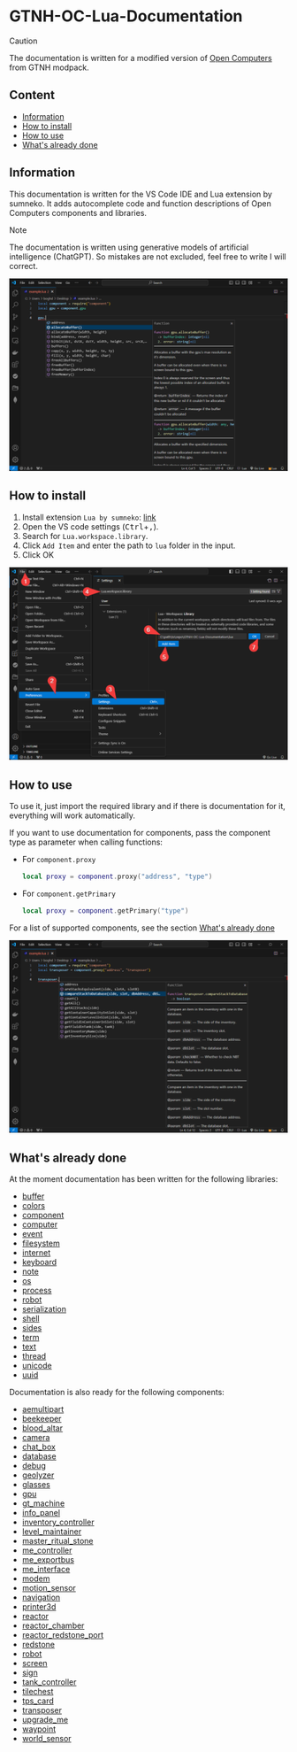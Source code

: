 # GTNH-OC-Lua-Documentation

> [!CAUTION]
> The documentation is written for a modified version of [Open Computers](https://github.com/GTNewHorizons/OpenComputers) from GTNH modpack.


## Content
- [Information](#information)
- [How to install](#how-to-install)
- [How to use](#how-to-use)
- [What's already done](#what-already-done)

<a id="information"></a>

## Information

This documentation is written for the VS Code IDE and Lua extension by sumneko. 
It adds autocomplete code and function descriptions of Open Computers components and libraries. 

> [!NOTE]  
> The documentation is written using generative models of artificial intelligence (ChatGPT). So mistakes are not excluded, feel free to write I will correct.

![An example of the autocomplete documentation in action in vs code.](docs/example-use.png)

<a id="how-to-install"></a>

## How to install

1. Install extension `Lua by sumneko`: [link](https://marketplace.visualstudio.com/items?itemName=sumneko.lua)
2. Open the VS code settings (<kbd>Ctrl</kbd>+<kbd>,</kbd>).
3. Search for `Lua.workspace.library`.
4. Click `Add Item` and enter the path to `lua` folder in the input.
5. Click OK

![Add the path to the the docs in the Lua.workspace.library setting.](docs/how-to-install.png)

<a id="how-to-use"></a>

## How to use

To use it, just import the required library and if there is documentation for it, everything will work automatically.

If you want to use documentation for components, pass the component type as parameter when calling functions:

- For `component.proxy`
  ```lua
  local proxy = component.proxy("address", "type")
  ```

- For `component.getPrimary`
  ```lua
  local proxy = component.getPrimary("type")
  ```

For a list of supported components, see the section [What's already done](#what-already-done-components)

![An example of autocomplete documentation from component.](docs/example-component.png)

<a id="what-already-done"></a>

## What's already done

At the moment documentation has been written for the following libraries:

- [buffer](https://github.com/Navatusein/GTNH-OC-Lua-Documentation/blob/main/lua/libs/buffer.lua)
- [colors](https://github.com/Navatusein/GTNH-OC-Lua-Documentation/blob/main/lua/libs/colors.lua)
- [component](https://github.com/Navatusein/GTNH-OC-Lua-Documentation/blob/main/lua/libs/component.lua)
- [computer](https://github.com/Navatusein/GTNH-OC-Lua-Documentation/blob/main/lua/libs/computer.lua)
- [event](https://github.com/Navatusein/GTNH-OC-Lua-Documentation/blob/main/lua/libs/event.lua)
- [filesystem](https://github.com/Navatusein/GTNH-OC-Lua-Documentation/blob/main/lua/libs/filesystem.lua)
- [internet](https://github.com/Navatusein/GTNH-OC-Lua-Documentation/blob/main/lua/libs/internet.lua)
- [keyboard](https://github.com/Navatusein/GTNH-OC-Lua-Documentation/blob/main/lua/libs/keyboard.lua)
- [note](https://github.com/Navatusein/GTNH-OC-Lua-Documentation/blob/main/lua/libs/note.lua)
- [os](https://github.com/Navatusein/GTNH-OC-Lua-Documentation/blob/main/lua/libs/os.lua)
- [process](https://github.com/Navatusein/GTNH-OC-Lua-Documentation/blob/main/lua/libs/process.lua)
- [robot](https://github.com/Navatusein/GTNH-OC-Lua-Documentation/blob/main/lua/libs/robot.lua)
- [serialization](https://github.com/Navatusein/GTNH-OC-Lua-Documentation/blob/main/lua/libs/serialization.lua)
- [shell](https://github.com/Navatusein/GTNH-OC-Lua-Documentation/blob/main/lua/libs/shell.lua)
- [sides](https://github.com/Navatusein/GTNH-OC-Lua-Documentation/blob/main/lua/libs/sides.lua)
- [term](https://github.com/Navatusein/GTNH-OC-Lua-Documentation/blob/main/lua/libs/term.lua)
- [text](https://github.com/Navatusein/GTNH-OC-Lua-Documentation/blob/main/lua/libs/text.lua)
- [thread](https://github.com/Navatusein/GTNH-OC-Lua-Documentation/blob/main/lua/libs/thread.lua)
- [unicode](https://github.com/Navatusein/GTNH-OC-Lua-Documentation/blob/main/lua/libs/unicode.lua)
- [uuid](https://github.com/Navatusein/GTNH-OC-Lua-Documentation/blob/main/lua/libs/uuid.lua)

<a id="what-already-done-components"></a>

Documentation is also ready for the following components:

- [aemultipart](https://github.com/Navatusein/GTNH-OC-Lua-Documentation/blob/main/lua/components/ae-multipart.lua)
- [beekeeper](https://github.com/Navatusein/GTNH-OC-Lua-Documentation/blob/main/lua/components/beekeeper.lua)
- [blood_altar](https://github.com/Navatusein/GTNH-OC-Lua-Documentation/blob/main/lua/components/blood-altar.lua)
- [camera](https://github.com/Navatusein/GTNH-OC-Lua-Documentation/blob/main/lua/components/camera.lua)
- [chat_box](https://github.com/Navatusein/GTNH-OC-Lua-Documentation/blob/main/lua/components/chat-box.lua)
- [database](https://github.com/Navatusein/GTNH-OC-Lua-Documentation/blob/main/lua/components/database.lua)
- [debug](https://github.com/Navatusein/GTNH-OC-Lua-Documentation/blob/main/lua/components/debug.lua)
- [geolyzer](https://github.com/Navatusein/GTNH-OC-Lua-Documentation/blob/main/lua/components/geolyzer.lua)
- [glasses](https://github.com/Navatusein/GTNH-OC-Lua-Documentation/blob/main/lua/components/glasses.lua)
- [gpu](https://github.com/Navatusein/GTNH-OC-Lua-Documentation/blob/main/lua/components/gpu.lua)
- [gt_machine](https://github.com/Navatusein/GTNH-OC-Lua-Documentation/blob/main/lua/components/gt-machine.lua)
- [info_panel](https://github.com/Navatusein/GTNH-OC-Lua-Documentation/blob/main/lua/components/info-panel.lua)
- [inventory_controller](https://github.com/Navatusein/GTNH-OC-Lua-Documentation/blob/main/lua/components/inventory-controller.lua)
- [level_maintainer](https://github.com/Navatusein/GTNH-OC-Lua-Documentation/blob/main/lua/components/level-maintainer.lua)
- [master_ritual_stone](https://github.com/Navatusein/GTNH-OC-Lua-Documentation/blob/main/lua/components/master-ritual-stone.lua)
- [me_controller](https://github.com/Navatusein/GTNH-OC-Lua-Documentation/blob/main/lua/components/me-controller.lua)
- [me_exportbus](https://github.com/Navatusein/GTNH-OC-Lua-Documentation/blob/main/lua/components/me-exportbus.lua)
- [me_interface](https://github.com/Navatusein/GTNH-OC-Lua-Documentation/blob/main/lua/components/me-interface.lua)
- [modem](https://github.com/Navatusein/GTNH-OC-Lua-Documentation/blob/main/lua/components/modem.lua)
- [motion_sensor](https://github.com/Navatusein/GTNH-OC-Lua-Documentation/blob/main/lua/components/motion-sensor.lua)
- [navigation](https://github.com/Navatusein/GTNH-OC-Lua-Documentation/blob/main/lua/components/navigation.lua)
- [printer3d](https://github.com/Navatusein/GTNH-OC-Lua-Documentation/blob/main/lua/components/printer3d.lua)
- [reactor](https://github.com/Navatusein/GTNH-OC-Lua-Documentation/blob/main/lua/components/reactor.lua)
- [reactor_chamber](https://github.com/Navatusein/GTNH-OC-Lua-Documentation/blob/main/lua/components/reactor-chamber.lua)
- [reactor_redstone_port](https://github.com/Navatusein/GTNH-OC-Lua-Documentation/blob/main/lua/components/reactor-redstone-port.lua)
- [redstone](https://github.com/Navatusein/GTNH-OC-Lua-Documentation/blob/main/lua/components/redstone.lua)
- [robot](https://github.com/Navatusein/GTNH-OC-Lua-Documentation/blob/main/lua/components/robot.lua)
- [screen](https://github.com/Navatusein/GTNH-OC-Lua-Documentation/blob/main/lua/components/screen.lua)
- [sign](https://github.com/Navatusein/GTNH-OC-Lua-Documentation/blob/main/lua/components/sign.lua)
- [tank_controller](https://github.com/Navatusein/GTNH-OC-Lua-Documentation/blob/main/lua/components/tank-controller.lua)
- [tilechest](https://github.com/Navatusein/GTNH-OC-Lua-Documentation/blob/main/lua/components/tilechest.lua)
- [tps_card](https://github.com/Navatusein/GTNH-OC-Lua-Documentation/blob/main/lua/components/tps-card.lua)
- [transposer](https://github.com/Navatusein/GTNH-OC-Lua-Documentation/blob/main/lua/components/transposer.lua)
- [upgrade_me](https://github.com/Navatusein/GTNH-OC-Lua-Documentation/blob/main/lua/components/upgrade-me.lua)
- [waypoint](https://github.com/Navatusein/GTNH-OC-Lua-Documentation/blob/main/lua/components/waypoint.lua)
- [world_sensor](https://github.com/Navatusein/GTNH-OC-Lua-Documentation/blob/main/lua/components/world-sensor.lua)
